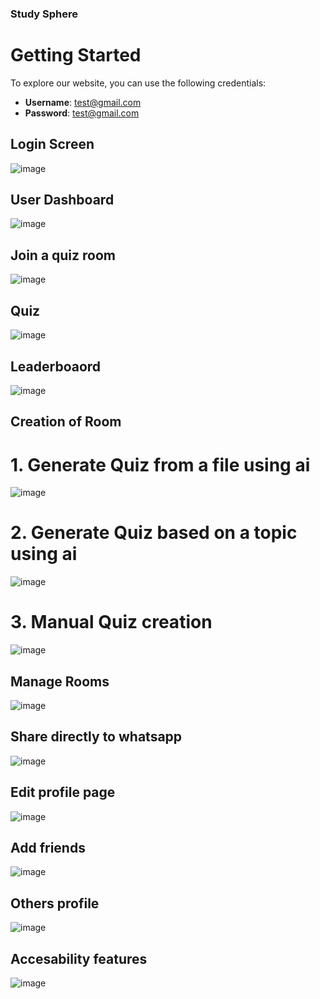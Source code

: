 ### **Study Sphere**

# Getting Started
To explore our website, you can use the following credentials:

- **Username**: test@gmail.com
- **Password**:  test@gmail.com

## Login Screen
![image](https://github.com/WebWizards-Git/studysphere/assets/156537424/8ab48d1c-ad06-42ac-b086-759942d5eece)


## User Dashboard
![image](https://github.com/UdaySagar-Git/studysphere/assets/111575806/791d437b-e845-4583-8026-4a580965b5a3)

## Join a quiz room
![image](https://github.com/UdaySagar-Git/studysphere/assets/111575806/ba88e60b-9843-4f61-ad73-b43aef79206b)

## Quiz 
![image](https://github.com/UdaySagar-Git/studysphere/assets/111575806/e7206884-23e8-4233-9a56-f2be2b929d88)

## Leaderboaord
![image](https://github.com/UdaySagar-Git/studysphere/assets/111575806/7c79e906-9183-41e3-8568-4609ae83f046)

## Creation of Room 
# 1. Generate Quiz from a file using ai
![image](https://github.com/UdaySagar-Git/studysphere/assets/111575806/c25d994d-24b0-4ce4-82eb-77364941829a)

# 2. Generate Quiz based on a topic using ai
![image](https://github.com/UdaySagar-Git/studysphere/assets/111575806/cb95e2a8-77d6-460f-8729-208304a836ca)

# 3. Manual Quiz creation
![image](https://github.com/UdaySagar-Git/studysphere/assets/111575806/5b4e0e76-7586-4240-8305-78f4559d1849)

## Manage Rooms 
![image](https://github.com/UdaySagar-Git/studysphere/assets/111575806/6c91b292-c9cf-4b59-9eb0-8794e1ddbb98)

## Share directly to whatsapp 
![image](https://github.com/UdaySagar-Git/studysphere/assets/111575806/8674e9ed-b7ec-493e-822f-874ed8f538ed)

## Edit profile page
![image](https://github.com/UdaySagar-Git/studysphere/assets/111575806/9d52979d-a049-4f4a-ae6e-df0680328791)

## Add friends
![image](https://github.com/UdaySagar-Git/studysphere/assets/111575806/88ad1d91-0d2d-417b-928e-76b0a04e69dc)

## Others profile
![image](https://github.com/UdaySagar-Git/studysphere/assets/111575806/e64fda73-7d37-44cf-8482-821c2b788eaf)

## Accesability features
![image](https://github.com/UdaySagar-Git/studysphere/assets/111575806/198ff76b-25ab-4414-afea-3c19419eb7da)


